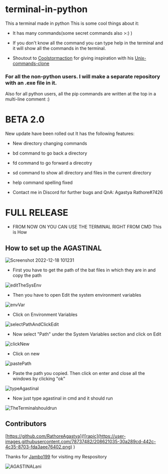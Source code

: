 
# terminal-in-python

This a terminal made in python
This is some cool things about it:

- It has many commands(some secret commands also >:) )

- If you don't know all the command you can type help in the terminal and it will show all the commands in the terminal.

- Shoutout to [Coolstormaction](https://github.com/Coolstormaction) for giving inspiration with his [Unix-commands-clone](https://github.com/Coolstormaction/unix-commands-clone)

### For all the non-python users. I will make a separate repository with an .exe file in it.

Also for all python users, all the pip commands are written at the top in a multi-line comment :)

# BETA 2.0

New update have been rolled out
It has the following features:

- New directory changing commands

- bd command to go back a directory

- fd command to go forward a direcotry

- sd command to show all directory and files in the current directory

- help command spelling fixed

- Contact me in Discord for further bugs and QnA: Agastya Rathore#7426


# FULL RELEASE 

- FROM NOW ON YOU CAN USE THE TERMINAL RIGHT FROM CMD
This is How

## How to set up the AGASTINAL

![Screenshot 2022-12-18 101231](https://user-images.githubusercontent.com/78737482/208282060-7004d3b9-258e-4cb2-990c-6c1c2fb9400e.png)

- First you have to get the path of the bat files in which they are in and copy the path

![editTheSysEnv](https://user-images.githubusercontent.com/78737482/208282071-08281b17-309d-4ece-8445-29526f85bdea.png)

- Then you have to open Edit the system environment variables

![envVar](https://user-images.githubusercontent.com/78737482/208282080-096dee1d-1bbb-49e2-a5a7-511e74b474c0.png)

- Click on Environment Variables

![selectPathAndClickEdit](https://user-images.githubusercontent.com/78737482/208282086-c201a07b-4d40-4125-9f14-c258b48c21a4.png)

- Now select "Path" under the System Variables section and click on Edit

![clickNew](https://user-images.githubusercontent.com/78737482/208282098-fcc26e7e-37ba-485a-b764-59fbd7f11466.png)

- Click on new

![pastePath](https://user-images.githubusercontent.com/78737482/208282111-4dac512c-b351-4bec-b300-4739dd7449a3.png)

- Paste the path you copied. Then click on enter and close all the windows by clicking "ok"

![typeAgastinal](https://user-images.githubusercontent.com/78737482/208282147-97bc41dd-d63d-4c83-bdfa-327c94d1381d.png)

- Now just type agastinal in cmd and it should run

![TheTerminalshouldrun](https://user-images.githubusercontent.com/78737482/208282158-d12dae3d-965b-4225-a5b1-2ac8a84d6fdd.png)


## Contributors
[https://github.com/RathoreAgastya](![rapic](https://user-images.githubusercontent.com/78737482/208621035-30a289cd-442c-4c35-8703-fda3aee76402.png)
)

Thanks for [Jambo199](https://github.com/Jambo199) for visiting my Respository

![AGASTINALani](https://user-images.githubusercontent.com/78737482/199528559-25557e3f-f0f0-4d51-898b-35f3220eed85.gif)
